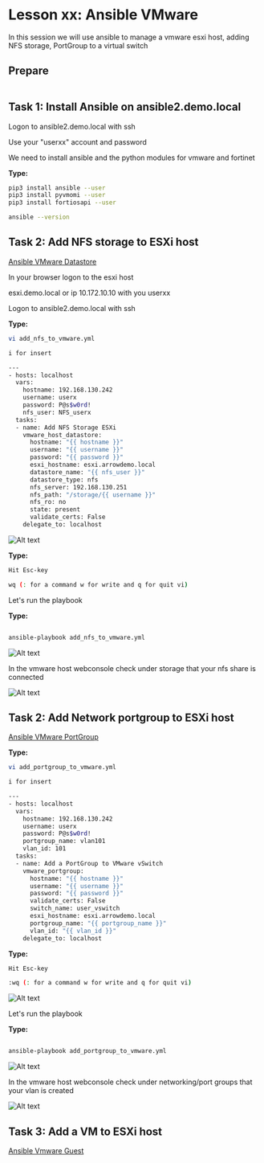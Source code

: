 # Lesson xx: Ansible VMware

In this session we will use ansible to manage a vmware esxi host, adding NFS storage, PortGroup to a virtual switch

## Prepare

``` bash


```

## Task 1: Install Ansible on ansible2.demo.local

Logon to ansible2.demo.local with ssh

Use your "userxx" account and password

We need to install ansible and the python modules for vmware and fortinet

__Type:__

```bash
pip3 install ansible --user
pip3 install pyvmomi --user
pip3 install fortiosapi --user

ansible --version
```

## Task 2: Add NFS storage to ESXi host

[Ansible VMware Datastore](https://docs.ansible.com/ansible/latest/modules/vmware_host_datastore_module.html#vmware-host-datastore-module)

In your browser logon to the esxi host

esxi.demo.local or ip 10.172.10.10 with you userxx

Logon to ansible2.demo.local with ssh

__Type:__

```bash
vi add_nfs_to_vmware.yml

i for insert

---
- hosts: localhost
  vars:
    hostname: 192.168.130.242
    username: userx
    password: P@s$w0rd!
    nfs_user: NFS_userx
  tasks:
  - name: Add NFS Storage ESXi
    vmware_host_datastore:
      hostname: "{{ hostname }}"
      username: "{{ username }}"
      password: "{{ password }}"
      esxi_hostname: esxi.arrowdemo.local
      datastore_name: "{{ nfs_user }}"
      datastore_type: nfs
      nfs_server: 192.168.130.251
      nfs_path: "/storage/{{ username }}"
      nfs_ro: no
      state: present
      validate_certs: False
    delegate_to: localhost

```

![Alt text](pics/01_add_nfs_to_vmware.png?raw=true "nfs playbook")

__Type:__

```bash
Hit Esc-key

wq (: for a command w for write and q for quit vi)
```

Let's run the playbook

__Type:__

```bash

ansible-playbook add_nfs_to_vmware.yml

```

![Alt text](pics/02_add_nfs_to_vmware_play.png?raw=true "nfs playbook run")

In the vmware host webconsole check under storage that your nfs share is connected

![Alt text](pics/03_add_nfs_to_vmware_connect.png?raw=true "nfs vmware")

## Task 2: Add Network portgroup to ESXi host

[Ansible VMware PortGroup](https://docs.ansible.com/ansible/latest/modules/vmware_portgroup_module.html#vmware-portgroup-module)

__Type:__

```bash
vi add_portgroup_to_vmware.yml

i for insert

---
- hosts: localhost
  vars:
    hostname: 192.168.130.242
    username: userx
    password: P@s$w0rd!
    portgroup_name: vlan101
    vlan_id: 101
  tasks:
  - name: Add a PortGroup to VMware vSwitch
    vmware_portgroup:
      hostname: "{{ hostname }}"
      username: "{{ username }}"
      password: "{{ password }}"
      validate_certs: False
      switch_name: user_vswitch
      esxi_hostname: esxi.arrowdemo.local
      portgroup_name: "{{ portgroup_name }}"
      vlan_id: "{{ vlan_id }}"
    delegate_to: localhost

```

__Type:__

```bash
Hit Esc-key

:wq (: for a command w for write and q for quit vi)
```

![Alt text](pics/04_add_portgroup_to_vmware.png?raw=true "portgroup playbook")

Let's run the playbook

__Type:__

```bash

ansible-playbook add_portgroup_to_vmware.yml

```

![Alt text](pics/05_add_portgroup_to_vmware_run.png?raw=true "portgroup playbook run")

In the vmware host webconsole check under networking/port groups that your vlan is created

![Alt text](pics/06_add_portgroup_to_vmware_created.png?raw=true "nfs vmware")

## Task 3: Add a VM to ESXi host

[Ansible Vmware Guest](https://docs.ansible.com/ansible/latest/modules/vmware_guest_module.html#vmware-guest-module)
